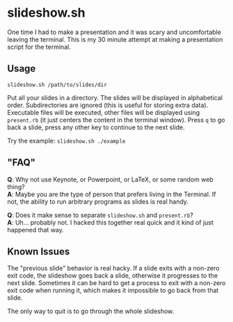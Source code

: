 slideshow.sh
============

One time I had to make a presentation and it was scary and uncomfortable
leaving the terminal.  This is my 30 minute attempt at making a presentation
script for the terminal.

## Usage

    slideshow.sh /path/to/slides/dir

Put all your slides in a directory.  The slides will be displayed in
alphabetical order.  Subdirectories are ignored (this is useful for storing
extra data).  Executable files will be executed, other files will be displayed
using `present.rb` (it just centers the content in the terminal window).  Press
`q` to go back a slide, press any other key to continue to the next slide.

Try the example: `slideshow.sh ./example`

## "FAQ"

**Q**: Why not use Keynote, or Powerpoint, or LaTeX, or some random web thing?  
**A**: Maybe you are the type of person that prefers living in the Terminal.
If not, the ability to run arbitrary programs as slides is real handy.

**Q**: Does it make sense to separate `slideshow.sh` and `present.rb`?  
**A**: Uh... probably not.  I hacked this together real quick and it kind of
just happened that way.

## Known Issues

The "previous slide" behavior is real hacky.  If a slide exits with a non-zero
exit code, the slideshow goes back a slide, otherwise it progresses to the next
slide.  Sometimes it can be hard to get a process to exit with a non-zero exit
code when running it, which makes it impossible to go back from that slide.

The only way to quit is to go through the whole slideshow.
